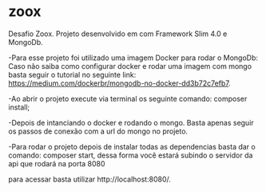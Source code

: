# zoox
Desafio Zoox. 
Projeto desenvolvido em com Framework Slim 4.0 e MongoDb.

-Para esse projeto foi utilizado uma imagem Docker para rodar o MongoDb: Caso não saiba como configurar docker e rodar uma imagem com mongo basta
seguir o tutorial no seguinte link: https://medium.com/dockerbr/mongodb-no-docker-dd3b72c7efb7.

-Ao abrir o projeto execute via terminal os seguinte comando: composer install; 

-Depois de intanciando o docker e rodando o mongo. Basta apenas seguir os passos de conexão com a url do mongo no projeto.

-Para rodar o projeto depois de instalar todas as dependencias basta dar o comando:  composer start, dessa forma você estará subindo o servidor da api que rodará na porta 8080

para acessar basta utilizar http://localhost:8080/.





